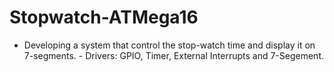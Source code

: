# Stopwatch-ATMega16
- Developing a system that control the stop-watch time and display it on 7-segments. - Drivers: GPIO, Timer, External Interrupts and 7-Segement.

